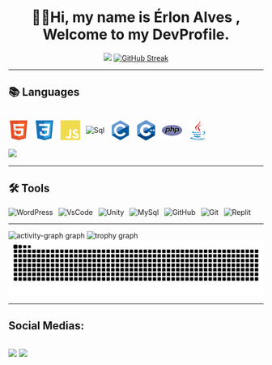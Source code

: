 <h1 align="center">👋🏻Hi, my name is Érlon Alves , Welcome to my DevProfile.</h1>

 <div align="center">
   <a href="https://github.com/Erlon335"><img height="140em" src="https://github-readme-stats.vercel.app/api?username=Erlon335&show_icons=true&theme=dark&include_all_commits=true&count_private=true"/></a>
   <a href="https://git.io/streak-stats"><img height="140em" src="https://streak-stats.demolab.com?user=Erlon335&theme=dark" alt="GitHub Streak" /></a>   
</div>

---

## 📚 Languages
<div style="display: inline_block"><br>
  <img align="center" alt="HTML" height="40" width="40" src="https://raw.githubusercontent.com/devicons/devicon/master/icons/html5/html5-original.svg">&ensp;
  <img align="center" alt="CSS" height="40" width="40" src="https://raw.githubusercontent.com/devicons/devicon/master/icons/css3/css3-original.svg">&ensp;
  <img align="center" alt="Js" height="40" width="40" src="https://raw.githubusercontent.com/devicons/devicon/master/icons/javascript/javascript-plain.svg">&ensp;
  <img align="center" alt="Sql" height="40" width="40" src="https://cdn.jsdelivr.net/gh/devicons/devicon@latest/icons/azuresqldatabase/azuresqldatabase-original.svg">&ensp;
  <img align="center" alt="C" height="40" width="40" src="https://raw.githubusercontent.com/devicons/devicon/master/icons/c/c-original.svg">&ensp;
  <img align="center" alt="C++" height="40" width="40" src="https://raw.githubusercontent.com/devicons/devicon/master/icons/cplusplus/cplusplus-original.svg">&ensp;
  <img align="center" alt="PHP" height="40" width="40" src="https://raw.githubusercontent.com/devicons/devicon/master/icons/php/php-original.svg">&ensp;
  <img align="center" alt="java" height="40" width="40" src="https://raw.githubusercontent.com/devicons/devicon/master/icons/java/java-original.svg">
</div>
<br>
<img height="180em" src="https://github-readme-stats.vercel.app/api/top-langs/?username=Erlon335&layout=compact&langs_count=6&theme=gruvbox"/>

---

## 🛠️ Tools
<div>
 <img alt="WordPress" height="60" width="60" src="https://skillicons.dev/icons?i=wordpress">&ensp;
 <img alt="VsCode" height="60" width="60" src="https://skillicons.dev/icons?i=vscode">&ensp;
 <img alt="Unity" height="60" width="60" src="https://skillicons.dev/icons?i=unity">&ensp;
 <img alt="MySql" height="60" width="60" src="https://skillicons.dev/icons?i=mysql&theme=light">&ensp;
 <img alt="GitHub" height="60" width="60" src="https://skillicons.dev/icons?i=github">&ensp;
 <img alt="Git" height="60" width="60" src="https://skillicons.dev/icons?i=git">&ensp;
 <img alt="Replit" height="60" width="60" src="https://skillicons.dev/icons?i=replit">
<div/>
          
---

</div>
  <img src="https://github-readme-activity-graph.vercel.app/graph?username=Erlon335&radius=16&theme=nord&area=true&order=5" height="350em" alt="activity-graph graph" />
  <img src="https://github-profile-trophy.vercel.app?username=Erlon335&theme=nord&column=-1&row=1&margin-w=8&margin-h=8&no-bg=false&no-frame=false&order=4" height="150em" alt="trophy graph" />
  </div>
  
<div align="center">
<img src="https://github.com/Erlon335/Erlon335/blob/main/.github/workflows/github-contribution-grid-snake-dark.svg">
<div/>

---

<h2 align="left">Social Medias:<h2>
<div align="left">
<a href="https://www.linkedin.com/in/érlon-alves-03a2a3291/" target="_blank"><img src="https://img.shields.io/badge/-LinkedIn-%230077B5?style=for-the-badge&logo=linkedin&logoColor=white" target="_blank"></a>
<a href="" target="_blank"><img src="https://img.shields.io/badge/-Discord-5865F2?style=for-the-badge&logo=discord&logoColor=white" target="_blank"></a>
</div>
